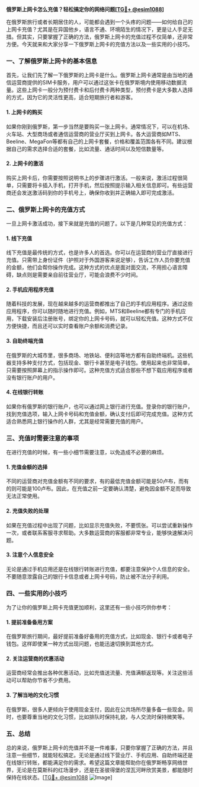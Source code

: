 **俄罗斯上网卡怎么充值？轻松搞定你的网络问题[[TG💪+ @esim1088](https://t.me/s/esim1088)]**

在俄罗斯旅行或者长期居住的人，可能都会遇到一个头疼的问题——如何给自己的上网卡充值？尤其是在异国他乡，语言不通、环境陌生的情况下，更是让人手足无措。但其实，只要掌握了正确的方法，俄罗斯上网卡的充值过程不仅简单，还非常方便。今天就来和大家分享一下俄罗斯上网卡的充值方法以及一些实用的小技巧。

### 一、了解俄罗斯上网卡的基本信息

首先，让我们先了解一下俄罗斯的上网卡是什么。俄罗斯上网卡通常是由当地的通信运营商提供的SIM卡服务，用户可以通过这张卡在俄罗斯境内使用移动数据流量。这些上网卡一般分为预付费卡和后付费卡两种类型，预付费卡是大多数人选择的方式，因为它的灵活性更高，适合短期旅行者和游客。

#### 1. 上网卡的购买

如果你刚到俄罗斯，第一步当然是要购买一张上网卡。通常情况下，可以在机场、火车站、大型商场或者通信运营商的营业厅买到上网卡。各大运营商如MTS、Beeline、MegaFon等都有自己的上网卡套餐，价格和覆盖范围各有不同。建议根据自己的需求选择合适的套餐，比如流量、通话时间以及短信数量等。

#### 2. 上网卡的激活

购买上网卡后，你需要按照说明书上的步骤进行激活。一般来说，激活过程很简单，只需要将卡插入手机，打开手机，然后按照提示输入相关信息即可。有些运营商还会发送激活码到你的手机号上，确保你收到并正确输入即可完成激活。

### 二、俄罗斯上网卡的充值方式

一旦上网卡激活成功，接下来就是充值的问题了。以下是几种常见的充值方式：

#### 1. 线下充值

线下充值是最传统的方式，也是许多人的首选。你可以在运营商的营业厅直接进行充值。只需带上身份证件（护照对于外国游客来说足够），告诉工作人员你要充值的金额，他们会帮你操作完成。这种方式的优点是面对面交流，不用担心语言障碍，缺点则是需要亲自前往营业厅，可能会浪费不少时间。

#### 2. 手机应用程序充值

随着科技的发展，现在越来越多的运营商都推出了自己的手机应用程序。通过这些应用程序，你可以随时随地进行充值。例如，MTS和Beeline都有专门的手机应用，下载安装后注册账号，绑定你的上网卡号码，就可以轻松充值。这种方式不仅方便快捷，而且还可以实时查看账户余额和消费记录。

#### 3. 自助终端充值

在俄罗斯的大城市里，很多商场、地铁站、便利店等地方都有自助终端机。这些机器支持多种支付方式，包括现金、银行卡甚至是电子钱包。使用起来也非常简单，只需要按照屏幕上的指示操作即可。这种充值方式适合那些不想下载应用程序或者没有银行账户的用户。

#### 4. 在线银行转账

如果你有俄罗斯的银行账户，也可以通过网上银行进行充值。登录你的银行账户，找到充值选项，输入上网卡号码和充值金额，确认支付后即可完成充值。这种方式适合熟悉网上银行操作的人群，尤其是经常需要充值的用户。

### 三、充值时需要注意的事项

在进行充值的时候，有一些小细节需要注意，以免造成不必要的麻烦。

#### 1. 充值金额的选择

不同的运营商对充值金额有不同的要求，有的最低充值金额可能是50卢布，而有的则可能是100卢布。因此，在充值之前一定要确认清楚，避免因金额不足而导致无法正常使用。

#### 2. 充值失败的处理

如果在充值过程中出现了问题，比如显示充值失败，不要慌张。可以尝试重新操作一次，或者联系客服寻求帮助。大多数运营商的客服都非常专业，能够快速解决问题。

#### 3. 注意个人信息安全

无论是通过手机应用还是在线银行转账进行充值，都要注意保护个人信息的安全。不要随意泄露自己的银行卡信息或者上网卡号码，防止被不法分子利用。

### 四、一些实用的小技巧

为了让你的俄罗斯上网卡充值更加顺利，这里还有一些小技巧供你参考：

#### 1. 提前准备备用方案

在俄罗斯旅行期间，最好提前准备好备用的充值方式，比如现金、银行卡或者电子钱包。这样即使某一种方式出现问题，也能迅速切换到其他方式。

#### 2. 关注运营商的优惠活动

运营商经常会推出各种优惠活动，比如充值送流量、充值满额返现等。关注这些活动可以帮助你节省不少费用。

#### 3. 了解当地的文化习惯

在俄罗斯，很多人更倾向于使用现金支付，因此在公共场所尽量多备一些现金。同时，也要尊重当地的文化习惯，比如排队时保持礼貌，与人交流时保持微笑等。

### 五、总结

总的来说，俄罗斯上网卡的充值并不是一件难事，只要你掌握了正确的方法，并且注意一些细节，就能轻松搞定。无论是通过线下营业厅、手机应用、自助终端还是在线银行转账，都能满足你的需求。希望这篇文章能帮助你在俄罗斯畅享网络世界，无论是在莫斯科的红场漫步，还是在圣彼得堡的涅瓦河畔欣赏美景，都能随时保持在线状态。[[TG💪+ @esim1088](https://t.me/s/esim1088) ![Image](https://i.postimg.cc/4NQfJmqS/Snipaste-2025-05-13-00-14-12.png)]